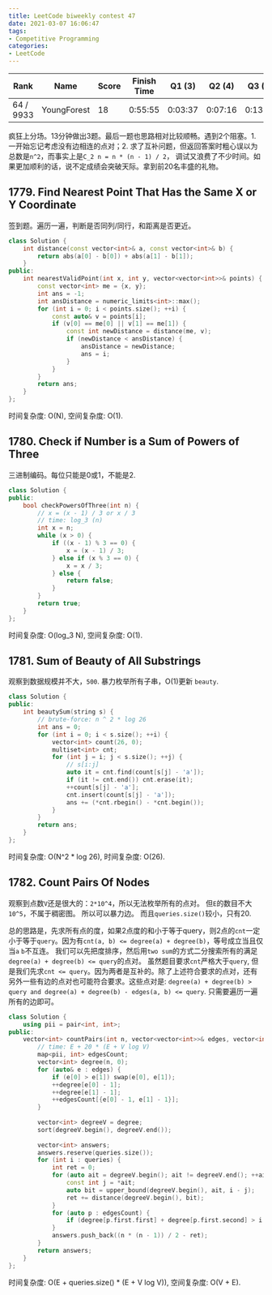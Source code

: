 ```yaml
---
title: LeetCode biweekly contest 47
date: 2021-03-07 16:06:47
tags:
- Competitive Programming
categories:
- LeetCode
---
```


| Rank |	Name |	Score |	Finish Time | 	Q1 (3) |	Q2 (4) |	Q3 (5) |	Q4 (6)|
|--|--|--|--|--|--|--|--|
| 64 / 9933 | YoungForest | 18 | 0:55:55 |  0:03:37 |  0:07:16 |  0:13:28 | 0:55:55 |

疯狂上分场。13分钟做出3题。最后一题也思路相对比较顺畅。遇到2个阻塞。1. 一开始忘记考虑没有边相连的点对；2. 求了互补问题，但返回答案时粗心误以为总数是`n^2`，而事实上是`C_2 n = n * (n - 1) / 2`， 调试又浪费了不少时间。如果更加顺利的话，说不定成绩会突破天际。拿到前20名丰盛的礼物。

<!-- more -->

## 1779. Find Nearest Point That Has the Same X or Y Coordinate

签到题。遍历一遍，判断是否同列/同行，和距离是否更近。

```cpp
class Solution {
    int distance(const vector<int>& a, const vector<int>& b) {
        return abs(a[0] - b[0]) + abs(a[1] - b[1]);
    }
public:
    int nearestValidPoint(int x, int y, vector<vector<int>>& points) {
        const vector<int> me = {x, y};
        int ans = -1;
        int ansDistance = numeric_limits<int>::max();
        for (int i = 0; i < points.size(); ++i) {
            const auto& v = points[i];
            if (v[0] == me[0] || v[1] == me[1]) {
                const int newDistance = distance(me, v);
                if (newDistance < ansDistance) {
                    ansDistance = newDistance;
                    ans = i;
                }
            }
        }
        return ans;
    }
};
```

时间复杂度: O(N),
空间复杂度: O(1).

## 1780. Check if Number is a Sum of Powers of Three

三进制编码。每位只能是0或1，不能是2.

```cpp
class Solution {
public:
    bool checkPowersOfThree(int n) {
        // x = (x - 1) / 3 or x / 3
        // time: log_3 (n)
        int x = n;
        while (x > 0) {
            if ((x - 1) % 3 == 0) {
                x = (x - 1) / 3;
            } else if (x % 3 == 0) {
                x = x / 3;
            } else {
                return false;
            }
        }
        return true;
    }
};
```

时间复杂度: O(log_3 N),
空间复杂度: O(1).

## 1781. Sum of Beauty of All Substrings

观察到数据规模并不大，`500`. 暴力枚举所有子串，O(1)更新 `beauty`.

```cpp
class Solution {
public:
    int beautySum(string s) {
        // brute-force: n ^ 2 * log 26
        int ans = 0;
        for (int i = 0; i < s.size(); ++i) {
            vector<int> count(26, 0);
            multiset<int> cnt;
            for (int j = i; j < s.size(); ++j) {
                // s[i:j]
                auto it = cnt.find(count[s[j] - 'a']);
                if (it != cnt.end()) cnt.erase(it);
                ++count[s[j] - 'a'];
                cnt.insert(count[s[j] - 'a']);
                ans += (*cnt.rbegin() - *cnt.begin());
            }
        }
        return ans;
    }
};
```

时间复杂度: O(N^2 * log 26),
时间复杂度: O(26).

## 1782. Count Pairs Of Nodes

观察到点数`V`还是很大的：`2*10^4`，所以无法枚举所有的点对。
但`E`的数目不大`10^5`，不属于稠密图。
所以可以暴力边。
而且`queries.size()`较小，只有20.

总的思路是，先求所有点的度，如果2点度的和小于等于query，则2点的`cnt`一定小于等于`query`。因为有`cnt(a, b) <= degree(a) + degree(b)`，等号成立当且仅当`a` `b`不互连。
我们可以先把度排序，然后用`two sum`的方式二分搜索所有的满足`degree(a) + degree(b) <= query`的点对。
虽然题目要求`cnt`严格大于`query`, 但是我们先求`cnt <= query`。因为两者是互补的。除了上述符合要求的点对，还有另外一些有边的点对也可能符合要求。这些点对是:
`degree(a) + degree(b) > query and degree(a) + degree(b) - edges(a, b) <= query`. 只需要遍历一遍所有的边即可。

```cpp
class Solution {
    using pii = pair<int, int>;
public:
    vector<int> countPairs(int n, vector<vector<int>>& edges, vector<int>& queries) {
        // time: E + 20 * (E + V log V)
        map<pii, int> edgesCount;
        vector<int> degree(n, 0);
        for (auto& e : edges) {
            if (e[0] > e[1]) swap(e[0], e[1]);
            ++degree[e[0] - 1];
            ++degree[e[1] - 1];
            ++edgesCount[{e[0] - 1, e[1] - 1}];
        }
        
        vector<int> degreeV = degree;
        sort(degreeV.begin(), degreeV.end());
        
        vector<int> answers;
        answers.reserve(queries.size());
        for (int i : queries) {
            int ret = 0;
            for (auto ait = degreeV.begin(); ait != degreeV.end(); ++ait) {
                const int j = *ait;
                auto bit = upper_bound(degreeV.begin(), ait, i - j);
                ret += distance(degreeV.begin(), bit);
            }
            for (auto p : edgesCount) {
                if (degree[p.first.first] + degree[p.first.second] > i && degree[p.first.first] + degree[p.first.second] - p.second <= i) ++ret;
            }
            answers.push_back((n * (n - 1)) / 2 - ret);
        }
        return answers;
    }
};
```

时间复杂度: O(E + queries.size() * (E + V log V)),
空间复杂度: O(V + E).